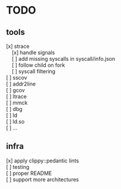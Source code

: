 # TODO

## tools

[x] strace  
&nbsp;&nbsp;&nbsp;&nbsp;[x] handle signals  
&nbsp;&nbsp;&nbsp;&nbsp;[ ] add missing syscalls in syscall/info.json  
&nbsp;&nbsp;&nbsp;&nbsp;[ ] follow child on fork  
&nbsp;&nbsp;&nbsp;&nbsp;[ ] syscall filtering  
[ ] sscov  
[ ] addr2line  
[ ] gcov  
[ ] ltrace  
[ ] mmck  
[ ] dbg  
[ ] ld  
[ ] ld.so  
[ ] ...  

## infra

[x] apply clippy::pedantic lints  
[ ] testing  
[ ] proper README  
[ ] support more architectures  
